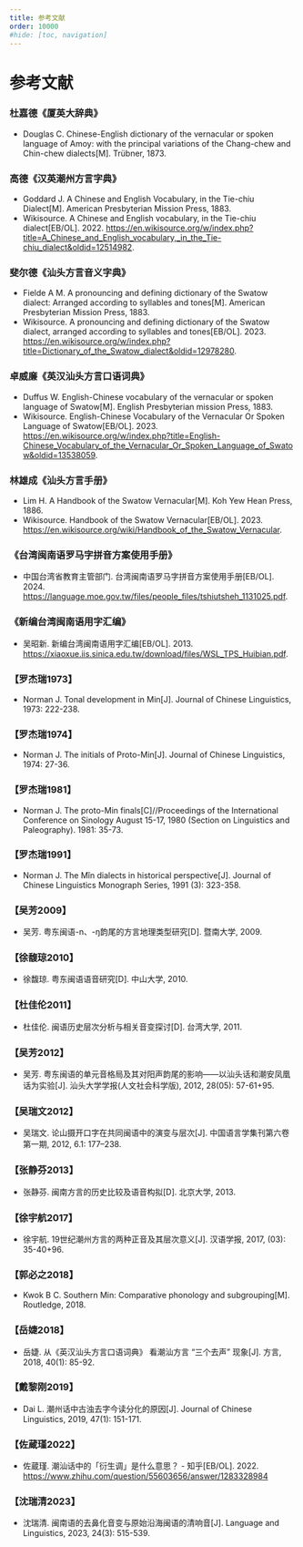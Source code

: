 ```yaml
---
title: 参考文献
order: 10000
#hide: [toc, navigation]
---
```


# 参考文献

### 杜嘉德《厦英大辞典》

- Douglas C. Chinese-English dictionary of the vernacular or spoken language of Amoy: with the principal variations of the Chang-chew and Chin-chew dialects[M]. Trübner, 1873.

### 高德《汉英潮州方言字典》

- Goddard J. A Chinese and English Vocabulary, in the Tie-chiu Dialect[M]. American Presbyterian Mission Press, 1883.
- Wikisource. A Chinese and English vocabulary, in the Tie-chiu dialect[EB/OL]. 2022. <https://en.wikisource.org/w/index.php?title=A_Chinese_and_English_vocabulary,_in_the_Tie-chiu_dialect&oldid=12514982>.

### 斐尔德《汕头方言音义字典》

- Fielde A M. A pronouncing and defining dictionary of the Swatow dialect: Arranged according to syllables and tones[M]. American Presbyterian Mission Press, 1883.
- Wikisource. A pronouncing and defining dictionary of the Swatow dialect, arranged according to syllables and tones[EB/OL]. 2023. <https://en.wikisource.org/w/index.php?title=Dictionary_of_the_Swatow_dialect&oldid=12978280>.

### 卓威廉《英汉汕头方言口语词典》

- Duffus W. English-Chinese vocabulary of the vernacular or spoken language of Swatow[M]. English Presbyterian mission Press, 1883.
- Wikisource. English-Chinese Vocabulary of the Vernacular Or Spoken Language of Swatow[EB/OL]. 2023. <https://en.wikisource.org/w/index.php?title=English-Chinese_Vocabulary_of_the_Vernacular_Or_Spoken_Language_of_Swatow&oldid=13538059>.

### 林雄成《汕头方言手册》

- Lim H. A Handbook of the Swatow Vernacular[M]. Koh Yew Hean Press, 1886.
- Wikisource. Handbook of the Swatow Vernacular[EB/OL]. 2023. <https://en.wikisource.org/wiki/Handbook_of_the_Swatow_Vernacular>.

### 《台湾闽南语罗马字拼音方案使用手册》

- 中国台湾省教育主管部门. 台湾闽南语罗马字拼音方案使用手册[EB/OL]. 2024. <https://language.moe.gov.tw/files/people_files/tshiutsheh_1131025.pdf>.

### 《新编台湾闽南语用字汇编》

- 吴昭新. 新编台湾闽南语用字汇编[EB/OL]. 2013. <https://xiaoxue.iis.sinica.edu.tw/download/files/WSL_TPS_Huibian.pdf>.

### 【罗杰瑞1973】

- Norman J. Tonal development in Min[J]. Journal of Chinese Linguistics, 1973: 222-238.

### 【罗杰瑞1974】

- Norman J. The initials of Proto-Min[J]. Journal of Chinese Linguistics, 1974: 27-36.

### 【罗杰瑞1981】

- Norman J. The proto-Min finals[C]//Proceedings of the International Conference on Sinology August 15-17, 1980 (Section on Linguistics and Paleography). 1981: 35-73.

### 【罗杰瑞1991】

- Norman J. The Mǐn dialects in historical perspective[J]. Journal of Chinese Linguistics Monograph Series, 1991 (3): 323-358.

### 【吴芳2009】

- 吴芳. 粤东闽语-n、-ŋ韵尾的方言地理类型研究[D]. 暨南大学, 2009.

### 【徐馥琼2010】

- 徐馥琼. 粤东闽语语音研究[D]. 中山大学, 2010.

### 【杜佳伦2011】

- 杜佳伦. 闽语历史层次分析与相关音变探讨[D]. 台湾大学, 2011.

### 【吴芳2012】

- 吴芳. 粤东闽语的单元音格局及其对阳声韵尾的影响——以汕头话和潮安凤凰话为实验[J]. 汕头大学学报(人文社会科学版), 2012, 28(05): 57-61+95.

### 【吴瑞文2012】

- 吴瑞文. 论山摄开口字在共同闽语中的演变与层次[J]. 中国语言学集刊第六卷第一期, 2012, 6.1: 177–238.

### 【张静芬2013】

- 张静芬. 闽南方言的历史比较及语音构拟[D]. 北京大学, 2013.

### 【徐宇航2017】

- 徐宇航. 19世纪潮州方言的两种正音及其层次意义[J]. 汉语学报, 2017, (03): 35-40+96.

### 【郭必之2018】

- Kwok B C. Southern Min: Comparative phonology and subgrouping[M]. Routledge, 2018.

### 【岳婕2018】

- 岳婕. 从《英汉汕头方言口语词典》 看潮汕方言 “三个去声” 现象[J]. 方言, 2018, 40(1): 85-92.

### 【戴黎刚2019】

- Dai L. 潮州话中古浊去字今读分化的原因[J]. Journal of Chinese Linguistics, 2019, 47(1): 151-171.

### 【佐蔵瑾2022】

- 佐蔵瑾. 潮汕话中的「衍生调」是什么意思？ - 知乎[EB/OL]. 2022. <https://www.zhihu.com/question/55603656/answer/1283328984>

### 【沈瑞清2023】

- 沈瑞清. 闽南语的去鼻化音变与原始沿海闽语的清响音[J]. Language and Linguistics, 2023, 24(3): 515-539.
